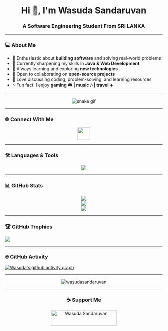 <h1 align="center">Hi 👋, I'm Wasuda Sandaruvan</h1>
<h3 align="center">A Software Engineering Student From SRI LANKA</h3>

---

### 💻 About Me  
- 🚀 Enthusiastic about **building software** and solving real-world problems  
- 🔭 Currently sharpening my skills in **Java & Web Development**  
- 🌱 Always learning and exploring **new technologies**  
- 👯 Open to collaborating on **open-source projects**  
- 💬 Love discussing coding, problem-solving, and learning resources  
- ⚡ Fun fact: I enjoy **gaming 🎮 | music 🎶 | travel ✈️**  

---

<div align="center">
  
  ![snake gif](https://github.com/wasudasandaruvan/wasudasandaruvan/blob/output/github-snake-dark.svg)
</div>

---

### 🌐 Connect With Me  
<p align="center">
  <a href="https://linkedin.com/in/wasuda-sandaruvan-94b1bb370" target="blank">
    <img align="center" src="https://skillicons.dev/icons?i=linkedin" height="40" />
  </a>
</p>

---

### 🛠️ Languages & Tools  
<p align="center"> 
  <img src="https://skillicons.dev/icons?i=java,python,html,css,git,mysql,ps,ai,unreal" />
</p>

---

### 📊 GitHub Stats  
<div align="center">

![](https://github-readme-stats.vercel.app/api?username=WasudaSandaruvan&show_icons=true&theme=tokyonight&hide_border=false&count_private=true)  
![](https://github-readme-streak-stats.herokuapp.com/?user=WasudaSandaruvan&theme=tokyonight&hide_border=false)  
![](https://github-readme-stats.vercel.app/api/top-langs/?username=WasudaSandaruvan&layout=compact&theme=tokyonight&hide_border=false)  

</div>

---

### 🏆 GitHub Trophies  
![](https://github-profile-trophy.vercel.app/?username=WasudaSandaruvan&theme=radical&no-frame=false&no-bg=true&margin-w=4)  

---

### 🔥 GitHub Activity  
[![Wasuda's github activity graph](https://github-readme-activity-graph.vercel.app/graph?username=WasudaSandaruvan&theme=tokyo-night)](https://github.com/ashutosh00710/github-readme-activity-graph)  

---

<p align="center"> 
  <img src="https://komarev.com/ghpvc/?username=wasudasandaruvan&label=Profile%20views&color=0e75b6&style=flat" alt="wasudasandaruvan" /> 
</p>

---

<h3 align="center">☕ Support Me</h3>
<p align="center">
  <a href="https://www.buymeacoffee.com/WasudaSandaruvan"> 
    <img src="https://cdn.buymeacoffee.com/buttons/v2/default-yellow.png" height="50" width="210" alt="Wasuda Sandaruvan" />
  </a>
</p>

